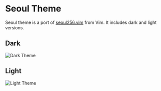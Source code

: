 # Seoul Theme

Seoul theme is a port of [seoul256.vim](https://github.com/junegunn/seoul256.vim) from Vim. It includes dark and light versions.

## Dark
![Dark Theme](https://github.com/ryanolsonx/vscode-seoul-theme/raw/master/screenshots/dark.png)

## Light
![Light Theme](https://github.com/ryanolsonx/vscode-seoul-theme/raw/master/screenshots/light.png)